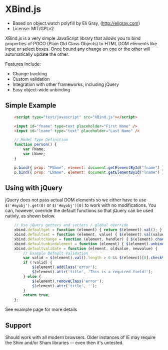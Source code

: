 # XBind.js

* Based on object.watch polyfill by Eli Gray, (http://eligray.com)
* License: MIT/GPLv2

XBind.js is a very simple JavaScript library that allows you to bind properties of POCO (Plain Old Class Objects) to
HTML DOM elements like input or select boxes. Once bound any change on one or the other will automatically update the
other.

Features Include:
* Change tracking
* Custom validation
* Integration with other frameworks, including jQuery
* Easy object-wide unbinding

## Simple Example
```html
	<script type="text/javascript" src="XBind.js"></script>
```
```html
	<input id="fname" type=text placeholder="First Name" />
	<input id="lname" type="text" placeholder="Last Name" />
```
```JavaScript
	// Model Type Definition
	function person() {
		var FName;
		var LName;
	}

	p.bind({ prop: "FName", element: document.getElementById("fname") });
	p.bind({ prop: "LName", element: document.getElementById("lname") });
```

## Using with jQuery
jQuery does not pass actual DOM elements so we either have to use `$('#myobj').get(0)` or `$('#myobj')[0]` to work with 
no modifications. You can, however, override the default functions so that jQuery can be used nativly, as shown below.

```JavaScript
	// Use jQuery getters and setters / global override
	xbind.defaultget = function (element) { return $(element).val(); };
	xbind.defaultset = function (element, value) { $(element).val(value); };
	xbind.defaultchange = function (element, handler) { $(element).change(handler); };
	xbind.defaultunbindelement = function (element) { $(element).unbind('change'); };
	xbind.defaultvalidate = function (element, oldvalue, newvalue) {
		// Example Default Validation
		var valid = $(element).val().length > 0 && $(element)[0].checkValidity();
		if (!valid) {
			$(element).addClass('error');
			$(element).attr('title', 'This is a required field!');
		} else {
			$(element).removeClass('error');
			$(element).attr('title', '');
		}
		return true;
	};
```
See example page for more details

## Support
Should work with all modern browsers. Older instances of IE may require the Shim and/or Sham libraries -- even then it's untested.